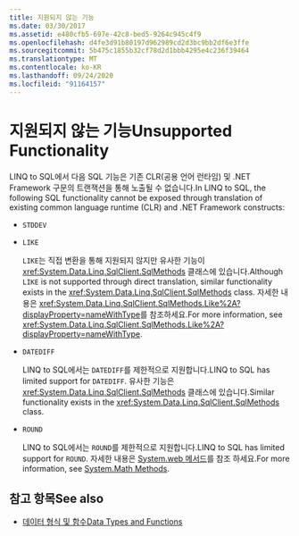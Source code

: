 ```yaml
---
title: 지원되지 않는 기능
ms.date: 03/30/2017
ms.assetid: e480cfb5-697e-42c8-bed5-9264c945c4f9
ms.openlocfilehash: d4fe3d91b80197d962989cd2d3bc9bb2df6e3ffe
ms.sourcegitcommit: 5b475c1855b32cf78d2d1bbb4295e4c236f39464
ms.translationtype: MT
ms.contentlocale: ko-KR
ms.lasthandoff: 09/24/2020
ms.locfileid: "91164157"
---
```

# <a name="unsupported-functionality"></a><span data-ttu-id="6daf9-102">지원되지 않는 기능</span><span class="sxs-lookup"><span data-stu-id="6daf9-102">Unsupported Functionality</span></span>

<span data-ttu-id="6daf9-103">LINQ to SQL에서 다음 SQL 기능은 기존 CLR(공용 언어 런타임) 및 .NET Framework 구문의 트랜잭션을 통해 노출될 수 없습니다.</span><span class="sxs-lookup"><span data-stu-id="6daf9-103">In LINQ to SQL, the following SQL functionality cannot be exposed through translation of existing common language runtime (CLR) and .NET Framework constructs:</span></span>  
  
- `STDDEV`  
  
- `LIKE`  
  
     <span data-ttu-id="6daf9-104">`LIKE`는 직접 변환을 통해 지원되지 않지만 유사한 기능이 <xref:System.Data.Linq.SqlClient.SqlMethods> 클래스에 있습니다.</span><span class="sxs-lookup"><span data-stu-id="6daf9-104">Although `LIKE` is not supported through direct translation, similar functionality exists in the <xref:System.Data.Linq.SqlClient.SqlMethods> class.</span></span> <span data-ttu-id="6daf9-105">자세한 내용은 <xref:System.Data.Linq.SqlClient.SqlMethods.Like%2A?displayProperty=nameWithType>를 참조하세요.</span><span class="sxs-lookup"><span data-stu-id="6daf9-105">For more information, see <xref:System.Data.Linq.SqlClient.SqlMethods.Like%2A?displayProperty=nameWithType>.</span></span>  
  
- `DATEDIFF`  
  
     <span data-ttu-id="6daf9-106">LINQ to SQL에서는 `DATEDIFF`를 제한적으로 지원합니다.</span><span class="sxs-lookup"><span data-stu-id="6daf9-106">LINQ to SQL has limited support for `DATEDIFF`.</span></span> <span data-ttu-id="6daf9-107">유사한 기능은 <xref:System.Data.Linq.SqlClient.SqlMethods> 클래스에 있습니다.</span><span class="sxs-lookup"><span data-stu-id="6daf9-107">Similar functionality exists in the <xref:System.Data.Linq.SqlClient.SqlMethods> class.</span></span>  
  
- `ROUND`  
  
     <span data-ttu-id="6daf9-108">LINQ to SQL에서는 `ROUND`를 제한적으로 지원합니다.</span><span class="sxs-lookup"><span data-stu-id="6daf9-108">LINQ to SQL has limited support for `ROUND`.</span></span> <span data-ttu-id="6daf9-109">자세한 내용은 [System.web 메서드](system-math-methods.md)를 참조 하세요.</span><span class="sxs-lookup"><span data-stu-id="6daf9-109">For more information, see [System.Math Methods](system-math-methods.md).</span></span>  
  
## <a name="see-also"></a><span data-ttu-id="6daf9-110">참고 항목</span><span class="sxs-lookup"><span data-stu-id="6daf9-110">See also</span></span>

- [<span data-ttu-id="6daf9-111">데이터 형식 및 함수</span><span class="sxs-lookup"><span data-stu-id="6daf9-111">Data Types and Functions</span></span>](data-types-and-functions.md)
